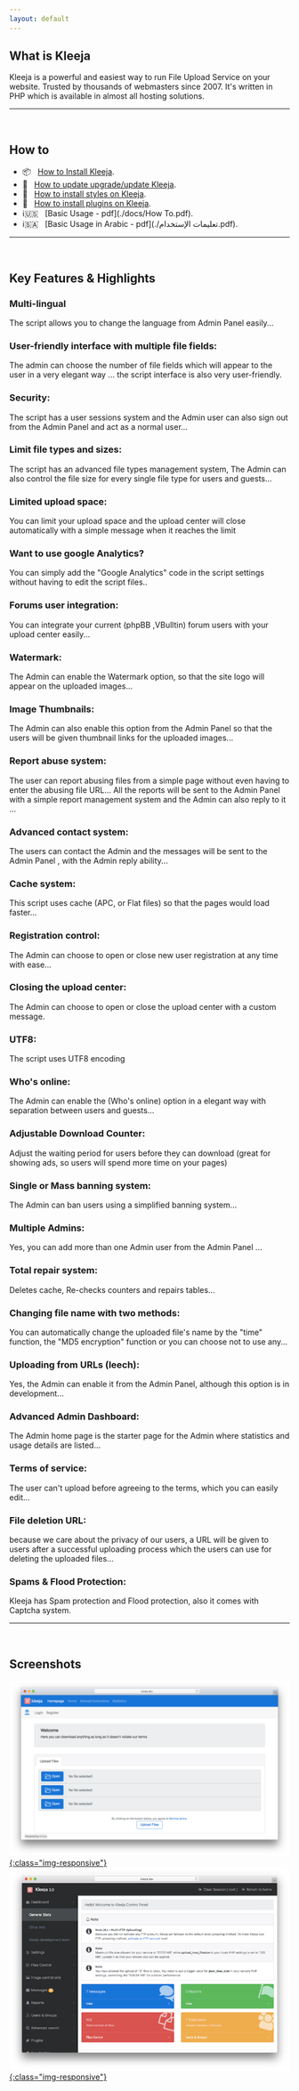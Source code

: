 ```yaml
---
layout: default
---
```



## [](#header-1)What is Kleeja

Kleeja is a powerful and easiest way to run File Upload Service on your website. Trusted by thousands of webmasters since 2007. It's written in PHP which is available in almost all hosting solutions.

___
<br>

## [](#header-1)How to
*  📦  &nbsp; [How to Install Kleeja](https://github.com/awssat/kleeja/wiki/How-to-Install-Kleeja).
*  💉  &nbsp; [How to update upgrade/update Kleeja](https://github.com/awssat/kleeja/wiki/How-to-update-upgrade-Kleeja).
*   🎨  &nbsp; [How to install styles on Kleeja](https://github.com/awssat/kleeja/wiki/How-to-install-styles-on-Kleeja).
*   🔌  &nbsp; [How to install plugins on Kleeja](https://github.com/awssat/kleeja/wiki/How-to-install-plugins-on-Kleeja).
*   ℹ️🇺🇸 &nbsp; [Basic Usage - pdf](./docs/How To.pdf).
*   ℹ️🇸🇦 &nbsp; [Basic Usage in Arabic - pdf](./تعليمات الإستخدام.pdf).


___
<br>

## [](#header-1) Key Features & Highlights

### [](#header-4)Multi-lingual
The script allows you to change the language from Admin Panel easily...
### [](#header-4)User-friendly interface with multiple file fields:
The admin can choose the number of file fields which will appear to the user in a very elegant way ... the script interface is also very user-friendly.
### [](#header-4)Security:
The script has a user sessions system and the Admin user can also sign out from the Admin Panel and act as a normal user...
### [](#header-4)Limit file types and sizes:
The script has an advanced file types management system, The Admin can also control the file size for every single file type for users and guests...
### [](#header-4)Limited upload space:
You can limit your upload space and the upload center will close automatically with a simple message when it reaches the limit
### [](#header-4)Want to use google Analytics?
You can simply add the "Google Analytics" code in the script settings without having to edit the script files..
### [](#header-4)Forums user integration:
You can integrate your current (phpBB ,VBulltin) forum users with your upload center easily...
### [](#header-4)Watermark:
The Admin can enable the Watermark option, so that the site logo will appear on the uploaded images...
### [](#header-4)Image Thumbnails:
The Admin can also enable this option from the Admin Panel so that the users will be given thumbnail links for the uploaded images...
### [](#header-4)Report abuse system:
The user can report abusing files from a simple page without even having to enter the abusing file URL... All the reports will be sent to the Admin Panel with a simple report management system and the Admin can also reply to it ...
### [](#header-4)Advanced contact system:
The users can contact the Admin and the messages will be sent to the Admin Panel , with the Admin reply ability...
### [](#header-4)Cache system:
This script uses cache (APC, or Flat files) so that the pages would load faster...
### [](#header-4)Registration control:
The Admin can choose to open or close new user registration at any time with ease...
### [](#header-4)Closing the upload center:
The Admin can choose to open or close the upload center with a custom message.
### [](#header-4)UTF8:
The script uses UTF8 encoding
### [](#header-4)Who's online:
The Admin can enable the (Who's online) option in a elegant way with separation between users and guests...
### [](#header-4)Adjustable Download Counter:
Adjust the waiting period for users before they can download (great for showing ads, so users will spend more time on your pages)
### [](#header-4)Single or Mass banning system:
The Admin can ban users using a simplified banning system...
### [](#header-4)Multiple Admins:
Yes, you can add more than one Admin user from the Admin Panel ...
### [](#header-4)Total repair system:
Deletes cache, Re-checks counters and repairs tables...
### [](#header-4)Changing file name with two methods:
You can automatically change the uploaded file's name by the "time" function, the "MD5 encryption" function or you can choose not to use any...
### [](#header-4)Uploading from URLs (leech):
Yes, the Admin can enable it from the Admin Panel, although this option is in development...
### [](#header-4)Advanced Admin Dashboard:
The Admin home page is the starter page for the Admin where statistics and usage details are listed...
### [](#header-4)Terms of service:
The user can't upload before agreeing to the terms, which you can easily edit...
### [](#header-4)File deletion URL:
because we care about the privacy of our users, a URL will be given to users after a successful uploading process which the users can use for deleting the uploaded files...
### [](#header-4)Spams & Flood Protection:
Kleeja has Spam protection and Flood protection, also it comes with Captcha system.



___
<br>

## [](#header-1) Screenshots

<a href='./screenshot1.png' target="_tab">![screenshot1](./screenshot1.png){:class="img-responsive"}</a>
<a href='./screenshot2.png' target="_tab">![admin panel](./screenshot2.png){:class="img-responsive"}</a>
